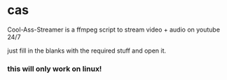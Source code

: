 # cas
Cool-Ass-Streamer is a ffmpeg script to stream video + audio on youtube 24/7

just fill in the blanks with the required stuff and open it.

### this will only work on linux!

